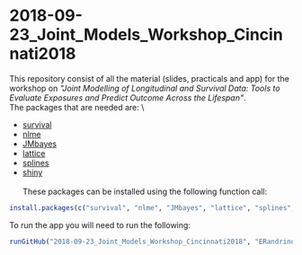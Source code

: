 # 2018-09-23_Joint_Models_Workshop_Cincinnati2018


This repository consist of all the material (slides, practicals and app) for the workshop on *"Joint Modelling of Longitudinal 
and Survival Data: Tools to Evaluate Exposures and Predict Outcome Across the Lifespan"*.
\
The packages that are needed are: \
- [survival](http://cran.r-project.org/package=survival)
- [nlme](http://cran.r-project.org/package=nlme)
- [JMbayes](http://cran.r-project.org/package=JMbayes)
- [lattice](http://cran.r-project.org/package=lattice)
- [splines](http://cran.r-project.org/) 
- [shiny](http://cran.r-project.org/package=shiny)
\
\
These packages can be installed using the following function call:

```r
install.packages(c("survival", "nlme", "JMbayes", "lattice", "splines", "shiny"), dependencies = TRUE)
```

To run the app you will need to run the following:

```r
runGitHub("2018-09-23_Joint_Models_Workshop_Cincinnati2018", "ERandrinopoulou", subdir = "shiny app/")
 ```